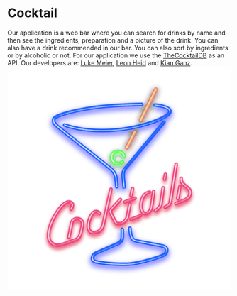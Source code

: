 # Cocktail

Our application is a web bar where you can search for drinks by name and then see the ingredients, preparation and a picture of the drink. You can also have a drink recommended in our bar. You can also sort by ingredients or by alcoholic or not. For our application we use the [TheCocktailDB](https://www.thecocktaildb.com/) as an API. Our developers are: [Luke Meier](https://github.com/LukeMeier), [Leon Heid](https://github.com/LeonHeid) and [Kian Ganz](https://github.com/KianGanz).
![Logo](Cocktail.png)
